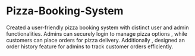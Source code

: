 # Pizza-Booking-System

Created a user-friendly pizza booking system with distinct user and admin functionalities. Admins can securely login to manage pizza options , while customers can place orders for pizza delivery. Additionally , designed an order history feature for admins to track customer orders efficiently.

